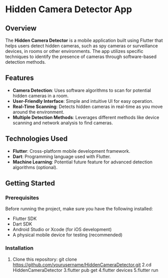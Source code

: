 
# Hidden Camera Detector App

## Overview
The **Hidden Camera Detector** is a mobile application built using Flutter that helps users detect hidden cameras, such as spy cameras or surveillance devices, in rooms or other environments. The app utilizes specific techniques to identify the presence of cameras through software-based detection methods.

## Features
- **Camera Detection**: Uses software algorithms to scan for potential hidden cameras in a room.
- **User-Friendly Interface**: Simple and intuitive UI for easy operation.
- **Real-Time Scanning**: Detects hidden cameras in real-time as you move around the environment.
- **Multiple Detection Methods**: Leverages different methods like device scanning and network analysis to find cameras.

## Technologies Used
- **Flutter**: Cross-platform mobile development framework.
- **Dart**: Programming language used with Flutter.
- **Machine Learning**: Potential future feature for advanced detection algorithms (optional).

## Getting Started

### Prerequisites
Before running the project, make sure you have the following installed:
- Flutter SDK
- Dart SDK
- Android Studio or Xcode (for iOS development)
- A physical mobile device for testing (recommended)

### Installation
1. Clone this repository:
   git clone https://github.com/yourusername/HiddenCameraDetector.git
2.cd HiddenCameraDetector
3.flutter pub get
4.flutter devices
5.flutter run
